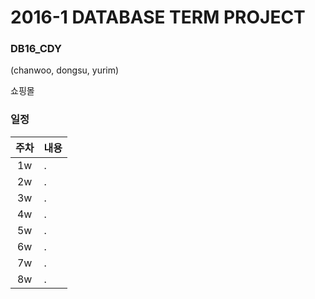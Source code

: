 # 2016-1 DATABASE TERM PROJECT
### DB16_CDY
(chanwoo, dongsu, yurim)

쇼핑몰

### 일정
|주차|내용|
|:---:|----|
|1w|.|
|2w|.|
|3w|.|
|4w|.|
|5w|.|
|6w|.|
|7w|.|
|8w|.|
